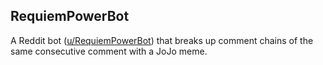 ## RequiemPowerBot

A Reddit bot ([u/RequiemPowerBot](https://www.reddit.com/user/RequiemPowerBot/)) that breaks up comment chains of the same consecutive comment with a JoJo meme.
